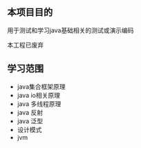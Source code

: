 ## 本项目目的
用于测试和学习java基础相关的测试或演示编码

本工程已废弃

## 学习范围
- java集合框架原理
- java io相关原理
- java 多线程原理
- java 反射
- java 泛型
- 设计模式
- jvm